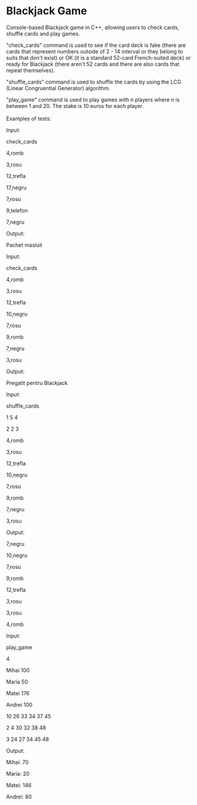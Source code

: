 # Blackjack Game
Console-based Blackjack game in C++, allowing users to check cards, shuffle cards and play games.

"check_cards" command is used to see if the card deck is fake (there are cards that represent numbers outside of 2 - 14 interval or they belong to suits that don't exist) or OK (it is a standard 52-card French-suited deck) or ready for Blackjack (there aren't 52 cards and there are also cards that repeat themselves).

"shuffle_cards" command is used to shuffle the cards by using the LCG (Linear Congruential Generator) algorithm.

"play_game" command is used to play games with n players where n is between 1 and 20. The stake is 10 euros for each player.
<br>
<br>
Examples of tests:

Input:

check_cards

4,romb

3,rosu

12,trefla

17,negru

7,rosu

9,telefon

7,negru

Output:

Pachet masluit


Input:

check_cards

4,romb

3,rosu

12,trefla

10,negru

7,rosu

9,romb

7,negru

3,rosu

Output:

Pregatit pentru Blackjack



Input:

shuffle_cards

1 5 4

2 2 3

4,romb

3,rosu

12,trefla

10,negru

7,rosu

9,romb

7,negru

3,rosu


Output:


7,negru

10,negru

7,rosu

9,romb

12,trefla

3,rosu

3,rosu

4,romb


Input:


play_game

4

Mihai 100

Maria 50

Matei 176

Andrei 100

10 26 33 34 37 45

2 4 30 32 38 48

3 24 27 34 45 48


Output:


Mihai: 70

Maria: 20

Matei: 146

Andrei: 80
